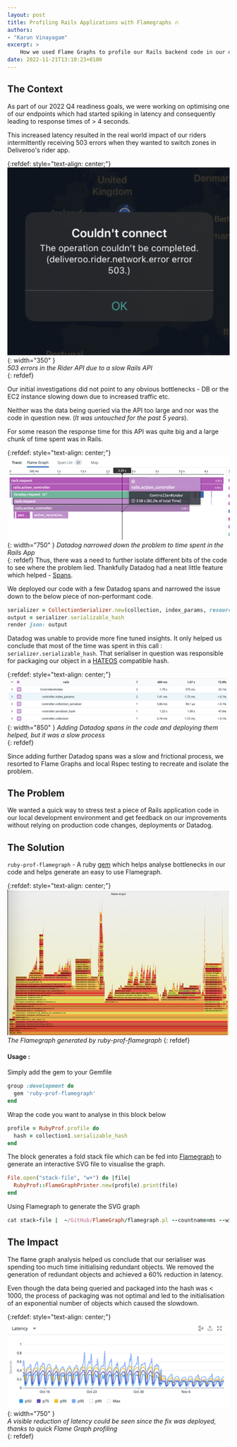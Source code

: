 ```yaml
---
layout: post
title: Profiling Rails Applications with Flamegraphs 🔥
authors:
- "Karun Vinayagam"
excerpt: >
    How we used Flame Graphs to profile our Rails backend code in our development environment and thus fixed slow, suboptimal code faster.
date: 2022-11-21T13:10:23+0100
---
```

## The Context

As part of our 2022 Q4 readiness goals, we were working on optimising one of our endpoints which had started spiking in latency and consequently leading to response times of > 4 seconds.

This increased latency resulted in the real world impact of our riders intermittently receiving 503 errors when they wanted to switch zones in Deliveroo's rider app.

{:refdef: style="text-align: center;"}
<br>
![The rider app view when riders tried to switch zones](/images/posts/profiling-rails-application-code-via-flame-graph/rider-app-error.png){: width="350" }
<br>
*503 errors in the Rider API due to a slow Rails API*
<br>
{: refdef}

Our initial investigations did not point to any obvious bottlenecks - DB or the EC2 instance slowing down due to increased traffic etc. 

Neither was the data being queried via the API too large and nor was the code in question new. (*It was untouched for the past 5 years*).

For some reason the response time for this API was quite big and a large chunk of time spent was in Rails.

{:refdef: style="text-align: center;"}
<br>
![Datadog flame graph view for a slow request. A chunk of the time was spent in Rails application code.](/images/posts/profiling-rails-application-code-via-flame-graph/datadog-flame-graph.png){: width="750" }
*Datadog narrowed down the problem to time spent in the Rails App*
<br>
{: refdef}
Thus, there was a need to further isolate different bits of the code to see where the problem lied. Thankfully Datadog had a neat little feature which helped - [Spans](www.google.com).

We deployed our code with a few Datadog spans and narrowed the issue down to the below piece of non-performant code.

```ruby
serializer = CollectionSerializer.new(collection, index_params, resource_name: :zone)
output = serializer.serializable_hash
render json: output
```

Datadog was unable to provide more fine tuned insights. It only helped us conclude that most of the time was spent in this call : `serializer.serializable_hash`.
That serialiser in question was responsible for packaging our object in a [HATEOS](https://www.geeksforgeeks.org/hateoas-and-why-its-needed-in-restful-api/) compatible hash.

{:refdef: style="text-align: center;"}
<br>
![Datadog time breakdown](/images/posts/profiling-rails-application-code-via-flame-graph/datadog-time-breakdown.png){: width="850" }
*Adding Datadog spans in the code and deploying them helped, but it was a slow process*
<br>
{: refdef}

Since adding further Datadog spans was a slow and frictional process, we resorted to Flame Graphs and local Rspec testing to recreate and isolate the problem.

## The Problem

We wanted a quick way to stress test a piece of Rails application code in our local development environment and get feedback 
on our improvements without relying on production code changes, deployments or Datadog.

## The Solution

`ruby-prof-flamegraph` - A ruby [gem](https://github.com/oozou/ruby-prof-flamegraph) which helps analyse bottlenecks in our code and helps generate an easy to use Flamegraph.

{:refdef: style="text-align: center;"}
![Datadog time breakdown](/images/posts/profiling-rails-application-code-via-flame-graph/flame-graph-analysis.png)
*The Flamegraph generated by ruby-prof-flamegraph*
{: refdef}

#### Usage :
Simply add the gem to your Gemfile

```ruby
group :development do
  gem 'ruby-prof-flamegraph'
end
```

Wrap the code you want to analyse in this block below 

```ruby
profile = RubyProf.profile do
  hash = collection1.serializable_hash
end
```

The block generates a fold stack file which can be fed into [Flamegraph](https://github.com/brendangregg/FlameGraph) to generate an interactive SVG file to visualise the graph.
```ruby
File.open("stack-file", "w+") do |file|
  RubyProf::FlameGraphPrinter.new(profile).print(file)
end
```

Using Flamegraph to generate the SVG graph 
```ruby
cat stack-file |  ~/GitHub/FlameGraph/flamegraph.pl --countname=ms --width=1600 > flame-graph-testing.svg
```

## The Impact

The flame graph analysis helped us conclude that our serialiser was spending too much time initialising redundant objects. We removed the generation of redundant objects and achieved a 60% reduction in latency.

Even though the data being queried and packaged into the hash was < 1000, the process of packaging was not optimal and led to the initialisation of an exponential number of objects which caused the slowdown.

{:refdef: style="text-align: center;"}
![Datadog time breakdown](/images/posts/profiling-rails-application-code-via-flame-graph/latency-improvements.png){: width="750" }
<br>
*A visible reduction of latency could be seen since the fix was deployed, thanks to quick Flame Graph profiling*
<br>
{: refdef}


